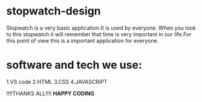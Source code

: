 # stopwatch-design
Stopwatch is a very basic application.It is used by everyone.
When you look to this stopwatch it will remember that time is 
very important in our life.For this point of view this is a 
important application for everyone.

# software and tech we use:
1.VS code
2.HTML
3.CSS
4.JAVASCRIPT

!!!!THANKS ALL!!!!
****HAPPY CODING****

